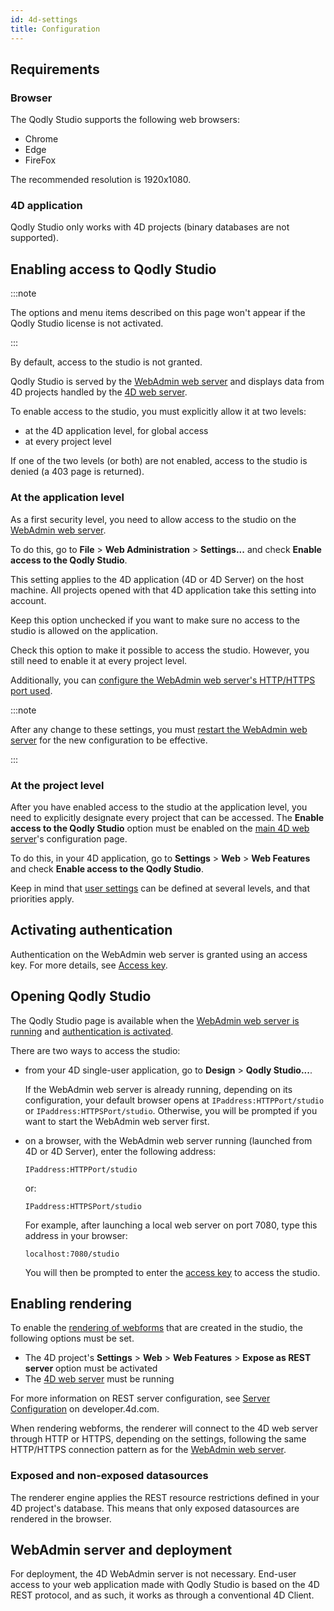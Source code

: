 ```yaml
---
id: 4d-settings
title: Configuration
---
```

## Requirements

### Browser 

The Qodly Studio supports the following web browsers:

- Chrome
- Edge
- FireFox

The recommended resolution is 1920x1080.

### 4D application

Qodly Studio only works with 4D projects (binary databases are not supported).

## Enabling access to Qodly Studio

:::note

The options and menu items described on this page won't appear if the Qodly Studio license is not activated.

:::

By default, access to the studio is not granted. 

Qodly Studio is served by the [WebAdmin web server](https://developer.4d.com/docs/en/Admin/webAdmin.html) and displays data from 4D projects handled by the [4D web server](https://developer.4d.com/docs/en/WebServer/webServer.html). 

To enable access to the studio, you must explicitly allow it at two levels: 
* at the 4D application level, for global access
* at every project level

If one of the two levels (or both) are not enabled, access to the studio is denied (a 403 page is returned).

### At the application level

As a first security level, you need to allow access to the studio on the [WebAdmin web server](https://developer.4d.com/docs/en/Admin/webAdmin.html).

To do this, go to **File** > **Web Administration** > **Settings...** and check **Enable access to the Qodly Studio**.

This setting applies to the 4D application (4D or 4D Server) on the host machine. All projects opened with that 4D application take this setting into account.

Keep this option unchecked if you want to make sure no access to the studio is allowed on the application. 

Check this option to make it possible to access the studio. However, you still need to enable it at every project level.

Additionally, you can [configure the WebAdmin web server's HTTP/HTTPS port used](https://developer.4d.com/docs/en/Admin/webAdmin.html#accept-http-connections-on-localhost). 

:::note 

After any change to these settings, you must [restart the WebAdmin web server](https://developer.4d.com/docs/en/Admin/webAdmin.html#start-and-stop) for the new configuration to be effective.

:::


### At the project level

After you have enabled access to the studio at the application level, you need to explicitly designate every project that can be accessed. The **Enable access to the Qodly Studio** option must be enabled on the [main 4D web server](https://developer.4d.com/docs/en/WebServer/webServer.html)'s configuration page.

To do this, in your 4D application, go to **Settings** > **Web** > **Web Features** and check **Enable access to the Qodly Studio**.

Keep in mind that [user settings](https://doc.4d.com/4Dv19R2/4D/19-R2/User-settings.300-5516428.en.html) can be defined at several levels, and that priorities apply.

## Activating authentication

Authentication on the WebAdmin web server is granted using an access key. For more details, see [Access key](https://developer.4d.com/docs/en/Admin/webAdmin.html#access-key).

## Opening Qodly Studio

The Qodly Studio page is available when the [WebAdmin web server is running](https://developer.4d.com/docs/en/Admin/webAdmin.html#starting-the-webadmin-web-server) and [authentication is activated](#activating-authentication). 

There are two ways to access the studio:

*	from your 4D single-user application, go to **Design** > **Qodly Studio...**. 
 
 	If the WebAdmin web server is already running, depending on its configuration, your default browser opens at `IPaddress:HTTPPort/studio` or `IPaddress:HTTPSPort/studio`. Otherwise, you will be prompted if you want to start the WebAdmin web server first.

*	on a browser, with the WebAdmin web server running (launched from 4D or 4D Server), enter the following address:
 	
	`IPaddress:HTTPPort/studio`
		
	or:
	
	`IPaddress:HTTPSPort/studio`

	For example, after launching a local web server on port 7080, type this address in your browser: 

	`localhost:7080/studio`

	You will then be prompted to enter the [access key](https://developer.4d.com/docs/en/Admin/webAdmin.html#access-key) to access the studio.

## Enabling rendering

To enable the [rendering of webforms](../rendering.md) that are created in the studio, the following options must be set.

* The 4D project's **Settings** > **Web** > **Web Features** > **Expose as REST server** option must be activated 
* The [4D web server](https://developer.4d.com/docs/en/WebServer/webServer.html) must be running

For more information on REST server configuration, see [Server Configuration](https://developer.4d.com/docs/en/REST/configuration.html) on developer.4d.com.

When rendering webforms, the renderer will connect to the 4D web server through HTTP or HTTPS, depending on the settings, following the same HTTP/HTTPS connection pattern as for the [WebAdmin web server](https://developer.4d.com/docs/en/Admin/webAdmin.html#accept-http-connections-on-localhost).

### Exposed and non-exposed datasources 

The renderer engine applies the REST resource restrictions defined in your 4D project's database. This means that only exposed datasources are rendered in the browser. 

## WebAdmin server and deployment 

For deployment, the 4D WebAdmin server is not necessary. End-user access to your web application made with Qodly Studio is based on the 4D REST protocol, and as such, it works as through a conventional 4D Client.